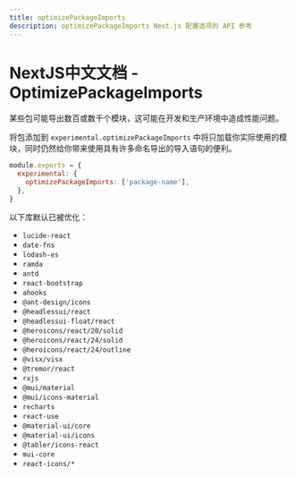 ```yaml
---
title: optimizePackageImports
description: optimizePackageImports Next.js 配置选项的 API 参考
---
```


# NextJS中文文档 - OptimizePackageImports

某些包可能导出数百或数千个模块，这可能在开发和生产环境中造成性能问题。

将包添加到 `experimental.optimizePackageImports` 中将只加载你实际使用的模块，同时仍然给你带来使用具有许多命名导出的导入语句的便利。

```js
module.exports = {
  experimental: {
    optimizePackageImports: ['package-name'],
  },
}
```

以下库默认已被优化：

- `lucide-react`
- `date-fns`
- `lodash-es`
- `ramda`
- `antd`
- `react-bootstrap`
- `ahooks`
- `@ant-design/icons`
- `@headlessui/react`
- `@headlessui-float/react`
- `@heroicons/react/20/solid`
- `@heroicons/react/24/solid`
- `@heroicons/react/24/outline`
- `@visx/visx`
- `@tremor/react`
- `rxjs`
- `@mui/material`
- `@mui/icons-material`
- `recharts`
- `react-use`
- `@material-ui/core`
- `@material-ui/icons`
- `@tabler/icons-react`
- `mui-core`
- `react-icons/*`
